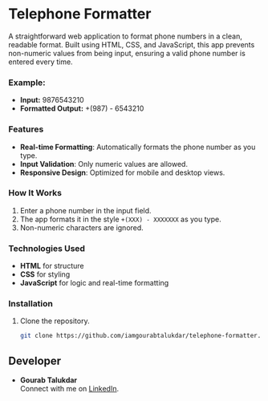 # Telephone Formatter

A straightforward web application to format phone numbers in a clean, readable format. Built using HTML, CSS, and JavaScript, this app prevents non-numeric values from being input, ensuring a valid phone number is entered every time.

### Example:

- **Input:** 9876543210
- **Formatted Output:** +(987) - 6543210

### Features

- **Real-time Formatting**: Automatically formats the phone number as you type.
- **Input Validation**: Only numeric values are allowed.
- **Responsive Design**: Optimized for mobile and desktop views.

### How It Works

1. Enter a phone number in the input field.
2. The app formats it in the style `+(XXX) - XXXXXXX` as you type.
3. Non-numeric characters are ignored.

### Technologies Used

- **HTML** for structure
- **CSS** for styling
- **JavaScript** for logic and real-time formatting

### Installation

1. Clone the repository.
   ```bash
   git clone https://github.com/iamgourabtalukdar/telephone-formatter.git
   ```

## Developer

- **Gourab Talukdar**  
  Connect with me on [LinkedIn](https://www.linkedin.com/in/iamgourabtalukdar/).
